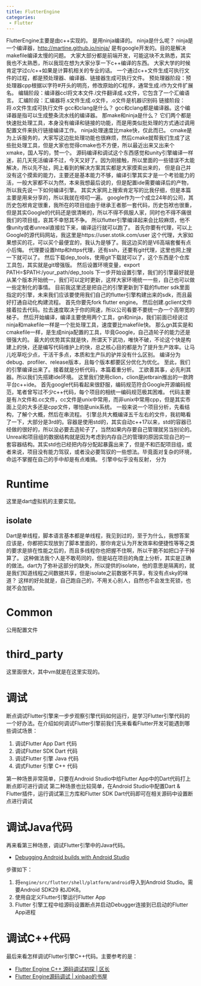 ```yaml
---
title: FlutterEngine
categories:
 - Flutter
---
```

FlutterEngine主要是由c++实现的。
是用ninja编译的。
ninja是什么呢？
ninja是一个编译器，http://martine.github.io/ninja/
是有google开发的。目的是解决makefile编译太慢的问题。
大家大部分都是前端开发，可能这块不太熟悉，其实我也不太熟悉，所以我现在想为大家分享一下c++编译的东西。
大家大学的时候肯定学过c/c++如果是计算机相关的专业的话。
一个通过c++文件生成可执行文件的过程，都是预处理器、编译器、链接器生成可执行文件。
预处理器阶段：预处理器cpp根据以字符#开头的明亮，修改原始的C程序，通常生成.i作为文件扩展名。
编辑阶段：编译器ccl将文本文件.i文件翻译成.s文件，它包含了一个汇编语言。
汇编阶段：汇编器将.s文件生成.o文件，.o文件是机器识别码
链接阶段：将.o文件生成可执行文件
gcc和clang是什么？
gcc和clang都是编译器。这个编译器是指可以生成整条流水线的编译器。
那make和ninja是什么？
它们两个都是快速批处理工具，本身没有编译和链接的功能，而是用类似批处理的方式通过调用配置文件来执行链接编译工作。
ninja处理速度比make快，仅此而已。
cmake是为上诉服务的，大家写这边批处理功能也很麻烦，然后cmake就帮我们生成了这些批处理工具，但是大家也觉得cmake也不方便，所以最近出来又出来个xmake，国人写的，赞一个。
源码编译和调试这个东西感觉和unity引擎编译一样迷，前几天死活编译不过，今天又好了。因为刚接触，所以里面的一些错误不太能解决，所以先不扯，网上看到的解决方案其实都是大家摸索出来的，
但是自己并没有这个摸索的能力，主要还是基本能力不够，编译引擎其实才是一个考验能力的活，一般大家都不以为然，本来我想最后说的，但是配置ide需要编译后的产物，所以我先说一下如何编译引擎。
其实大家网上搜索肯定写的比我仔细，但是本篇主要是用来分享的，所以我就在唠叨一遍。
google作为一个成立24年的公司，其历史包袱肯定很重，我所在的项目组由于继承王者那一套代码，历史包袱也很重，但是其实Google的代码还是很清晰的，所以不得不佩服人家，同时也不得不痛很我们的项目组，哀其不幸怒其不争。
所以flutter引擎编译起来会比较麻烦，他不像unity或者unreal直接拉下来，编译运行就可以跑了。
首先你要有代理，可以上Google的源代码网站，我这里是https://user.stotik.com/user 这个代理，大家如果想买的花，可以买个最便宜的，我认为是够了。我这边买的是V6高端套餐有点小后悔。
代理要设置http和https代理，还有ssh，还要有git代理，这里也网上搜一下就可以了。
然后下载dep_tools，使用git下载就可以了，这个东西是个仓库工具包，其实就是git增强版。
然后设置环境变量，export PATH=$PATH:/your_path/dep_tools
下一步开始设置引擎，我们的引擎最好就是从某个版本开始统一，我们可以定时更新，这样大家环境统一一些，自己也可以做一些定制化的事情。
目前我这里还是把自己的引擎更新到下载的flutter sdk里面指定的引擎，未来我们应该要使用我们自己的flutter引擎构建出来的sdk，而且最好打通自动化构建流程。
首先你要先fork flutter engine。
然后创建.gclient文件
接着拉去代码。拉去速度取决于你的网速，所以公司看要不要统一办一个高带宽的梯子。
然后开始编译，编译主要使用两个工具，gn和ninja，我们前面已经说过ninja和makefile一样是一个批处理工具，速度要比makefile快。
那么gn其实是和cmakefile一样，是生成ninja配置的工具，毕竟Google，自己造轮子的能力还是很强大的。
最大的优势其实就是快，所谓天下武功，唯快不破，不论这个快是构建上的快，还是编写代码维护上的快，总之核心目的都是为了提升生产效率。让马儿吃草吃少点，干活干多点，本质和生产队的驴并没有什么区别。
编译分为debug、profiler、release版本，且每个版本都要区分优化为优化。
至此，我们的引擎编译出来了。接着就是分析代码，本篇着重分析。
工欲善其事，必先利其器。所以我们先搭建ide环境。
这里我们使用clion，clion是jetbrain推出的一款跨平台c++ide。
首先google代码看起来很舒服，编码规范符合Google开源编码规范，笔者曾写过不少c++代码，每个项目的相统一编码规范极其困难。
代码主要是有.h文件和.cc文件，cc文件是unix中常用，而非unix中常用cpp，但是其实市面上见的大多还是cpp文件，哪怕是unix系统。
一般来说一个项目分析，先看结构，了解个大概，然后在串流程。
引擎总共大概编译五千左右的文件，我初略看了一下，大部分是3rd的。容器是使用std的，其实自动c++17以来，std的容器已经做的很好的，所以没必要去造轮子了，当然如果内存要自己管理就另当别论的。
Unreal和项目组的数据结构就是因为考虑到内存自己的管理的原因实现自己的一套容器结构。其实std也已经把内存分配起暴露出来了，但是不和匹配项目组，或者来说，项目没有能力驾驭，或者没必要驾驭的一些想法。毕竟面对复杂的环境，命运不掌握在自己的手中却是有点难搞。
引擎中似乎没有反射，
分为
# Runtime
这里是dart虚拟机的主要实现。
## isolate
Dart是单线程，脚本语言基本都是单线程，我见到过的，至于为什么，我想答案应该是，你都把实现放到了脚本里面的，那你肯定认为开发效率和便捷性等等之类的要求是排在性能之后的，而且多线程你也把握不住啊，所以干脆不如把口子干掉算了。
这种做法我个人是不敢苟同的，但是站在项目的角度上分析，其实是正确的做法。dart为了弥补这部分的缺失，所以提供的isolate，他的意思是隔离的，就是我们知道线程之间数据共享，但是isolate之前数据不共享，有没有点sky的味道？
这样的好处就是，自己跑自己的，不用关心别人，自然也不会发生死锁，也就不会加锁。
# Common
公用配置文件
# third_party
这里面很大，其中vm就是在这里实现的。
# 调试
断点调试Flutter引擎来一步步观察引擎代码如何运行，是学习Flutter引擎代码的一个好办法。在介绍如何调试Flutter引擎前我们先来看看Flutter开发可能遇到哪些调试场景：
1. 调试Flutter App Dart 代码
2. 调试Flutter SDK Dart 代码
3. 调试Flutter 引擎 Java 代码
4. 调式Flutter 引擎 C++ 代码

第一种场景非常简单，只要在Android Studio中给Flutter App中的Dart代码打上断点即可进行调试
第二种场景也比较简单，在Android Studio中配置Dart & Flutter插件，运行调试第三方库和Flutter SDK Dart代码即可在相关源码中设置断点进行调试
# 调试Java代码
再来看第三种场景，调试Flutter引擎中的Java代码。
- [Debugging Android builds with Android Studio](https://github.com/flutter/flutter/wiki/Debugging-the-engine#debugging-android-builds-with-android-studio)

步骤如下：
1. 将`engine/src/flutter/shell/platform/android`导入到Android Studio。需要Android SDK29 和JDK8。
2. 使用自定义Flutter引擎运行Flutter App
3. Flutter 引擎工程中给源码设置断点并启动Debugger连接到已启动的Flutter App进程

# 调试C++代码
最后来看怎样调试Flutter引擎C++代码。主要参考的是：
- [Flutter Engine C++ 源码调试初探 | 区长](https://fucknmb.com/2019/12/06/Flutter-Engine-C-%E6%BA%90%E7%A0%81%E8%B0%83%E8%AF%95%E5%88%9D%E6%8E%A2/)
- [Flutter Engine源码调试 | xinbao的书屋](https://xinbaos.github.io/Flutter%20Engine%E6%BA%90%E7%A0%81%E8%B0%83%E8%AF%95/)